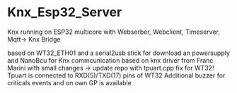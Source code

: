 # Knx_Esp32_Server
Knx running on ESP32 multicore with Webserber, Webclient, Timeserver, Mqtt-> Knx Bridge

based on WT32_ETH01 and a serial2usb stick for download an powersupply and NanoBcu for Knx commcunication
based on knx driver from Franc Marini with small changes -> update repo with tpuart.cpp fix for WT32!
Tpuart is connected to RXD(5)/TXD(17) pins of WT32 
Additional buzzer for criticals events and on own GP is available
